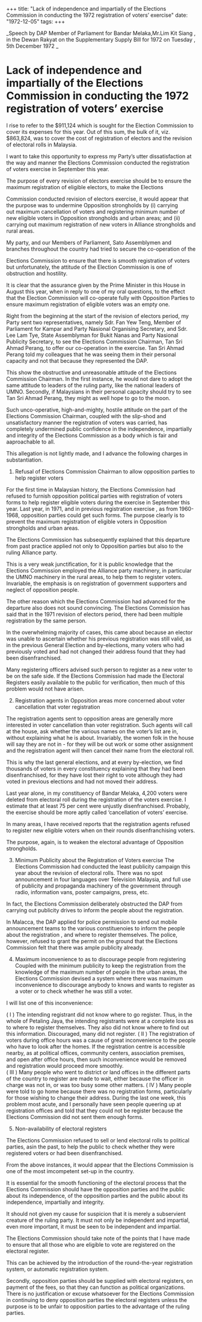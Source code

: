 +++ 
title: "Lack of independence and impartially of the Elections Commission in conducting the 1972 registration of voters’ exercise"
date: "1972-12-05"
tags:
+++

_Speech by DAP Member of Parliament for Bandar Melaka,Mr.Lim Kit Siang , in the Dewan Rakyat on the Supplementary Supply Bill for 1972 on Tuesday , 5th December 1972	_

# Lack of independence and impartially of the Elections Commission in conducting the 1972 registration of voters’ exercise			
I rise to refer to the $911,124 which is sought for the Election Commission  to cover its expenses for this year. Out of this sum, the bulk of it, viz. $863,824, was to cover the cost of registration of electors and the revision of electoral rolls in Malaysia.</u>

I want to take this opportunity to express my Party’s utter dissatisfaction at the way and manner the Elections Commission conducted the registration of voters exercise in September this year.

The purpose of every revision of electors exercise should be to ensure the maximum registration of eligible electors, to make the Elections 

Commission conducted revision of electors exercise, it would appear that the purpose was to undermine Opposition strongholds by (i) carrying  
out maximum cancellation of voters and registering minimum number of new eligible voters in Opposition strongholds and urban areas; and (ii) carrying out maximum registration of new voters in Alliance strongholds and rural areas.

My party, and our Members of Parliament, Sato Assemblymen and branches throughout the country had tried to secure the co-operation of the 

Elections Commission to ensure that there is smooth registration of voters but unfortunately, the attitude of the Election Commission is one of obstruction and hostility.

It is clear that the assurance given by the Prime Minister in this House in August this year, when in reply to one of my oral questions, to the effect that the Election Commission will co-operate fully with Opposition Parties to ensure maximum registration of eligible voters was an empty one.

Right from the beginning at the start of the revision of electors period, my Party sent two representatives, namely Sdr. Fan Yew Teng, Member of Parliament for Kampar and Party Nasional Organising Secretary, and Sdr. Lee Lam Tye, State Assemblyman for Bukit Nanas and Party Nasional Publicity Secretary, to see the Elections Commission Chairman, Tan Sri Ahmad Perang, to offer our co-operation in the exercise.
Tan Sri Ahmad Perang told my colleagues that he was seeing them in their personal capacity and not that because they represented the DAP.

This show the obstructive and unreasonable attitude of the Elections Commission Chairman. In the first instance, he would not dare to adopt the same attitude to leaders of the ruling party, like the national leaders of UMNO. Secondly, if Malaysians in their personal capacity should try to see Tan Sri Ahmad Perang, they might as well hope to go to the moon.


Such unco-operative, high-and-mighty, hostile attitude on the part of the Elections Commission Chairman, coupled with the slip-shod and unsatisfactory manner the registration of voters was carried, has completely undermined public confidence in the independence, impartially and integrity of the Elections Commission as a body which is fair and aaproachable to all.

This allegation is not lightly made, and I advance the following charges in substantiation.

1. Refusal of Elections Commission Chairman to allow opposition parties to help register voters 

For the first time in Malaysian history, the Elections Commission had refused to furnish opposition political parties with registration of voters forms to help register eligible voters during the exercise in September this year. Last year, in 1971, and in previous registration exercise , as from 1960-1968, opposition parties could get such forms. The purpose clearly is to prevent the maximum registration of eligible voters in Opposition strongholds and urban areas.

The Elections Commission has subsequently explained that this departure from past practice applied not only to Opposition parties but also to the ruling Alliance party.

This is a very weak junctification, for it is public knowledge that the Elections Commission employed the  Alliance party machinery, in particular the UMNO machinery in the rural areas, to help them to register voters. Invariable, the emphasis is on registration of government supporters and neglect of opposition people.

The other reason which the Elections Commission had advanced for the departure also does not sound convincing. The Elections Commission has said that in the 1971 revision of electors period, there had been multiple registration by the same person.

In the overwhelming majority of cases, this came about because an elector was unable to ascertain whether his previous registration was still valid, as in the previous General Election and by-elections, many voters who had previously voted and had not changed their address found that they had been disenfranchised.

Many registering officers advised such person to register as a new voter to be on the safe side. If  the Elections Commission had made the Electoral Registers easily available to the public for verification, then much of this problem would not have arisen.

2. Registration agents in Opposition areas more concerned about voter cancellation that voter registration

The registration agents sent to opposition areas are generally more interested in voter cancellation than voter registration.
Such agents will call at the house, ask whether the various names on the voter’s list are in, without explaining what he is about. Invariably, the women folk in the house will say they are not in - for they will be out work or some other assignment and the registration agent will then cancel their name from the electoral roll. 

This is why the last general elections, and at every by-election, we find thousands of voters in every constituency explaining that they had been disenfranchised, for they have lost their right to vote although they had voted in previous elections and had not moved their address.

Last year alone, in my constituency of Bandar Melaka, 4,200 voters were deleted from electoral roll during the registration of the voters exercise. 
I estimate that at least 75 per cent were unjustly disenfranchised. Probably, the exercise should be more aptly called ‘cancellation of voters’ exercise.

In many areas, I have received reports that the registration agents refused to register new eligible voters when on their rounds disenfranchising voters.   

The purpose, again, is to weaken the electoral advantage of  Opposition strongholds.

3. Minimum Publicity about the Registration of Voters exercise
The Elections Commission had conducted the least publicity campaign this year about the revision of electoral rolls.
There was no spot announcement in four languages over Television Malaysia, and full use of publicity and propaganda machinery of the government through radio, information vans, poster campaigns, press, etc.

In fact, the Elections Commission deliberately obstructed the DAP from carrying out publicity drives to inform the people about the registration. 

In Malacca, the DAP applied for police permission to send out mobile announcement teams to the various constituenoies to inform the people about the registration , and where to register themselves. The police, however, refused to grant the permit on the ground that the Elections Commission felt that there was ample publicity already.

4. Maximum inconvenience to as to discourage people from registering 
Coupled with the minimum publicity to keep the registration from the knowledge of the maximum number of people in the urban areas, the Elections Commission devised a system where there was maximum inconvenience to discourage anybody to knows and wants to register as a voter or to check whether he was still a voter.

I will list one of this inconvenience:

( I ) The intending registrant did not know where to go register. Thus, in the whole of Petaling                                                                                                Jaya, the intending registrants were at a complete loss as to where to register themselves. They also did not know where to find out this information. Discouraged, many did not register.
( II ) The registration of voters during office hours was a cause of great inconvenience to the       people who have to look after the homes. If the registration centre is accessible nearby, as at    political offices, community centers, association premises, and open after office hours, then   such inconvenience would be removed and registration would proceed more smoothly.   
( III ) Many people who went to district or land offices in the different parts of the country to register are made to wait, either because the officer in charge was not in, or was too busy some other matters.
( IV ) Many people were told to go home because there was no registration forms, particularly for those wishing to change their address. During the last one week, this problem most acute, and I personally have seen people queering up at registration offices and told that they could not be register because the Elections Commission did not sent them enough forms.

5. Non-availability of electoral registers

The Elections Commission refused to sell or lend electoral rolls to political parties, asin the past, to help the public to check whether they were registered voters or had been disenfranchised.

From the above instances, it would appear that the Elections Commission is one of the most imcompetent set-up in the country.

It is essential for the smooth functioning of the electoral process that the Elections Commission should have the opposition parties and the public about its independence, of the opposition parties and the public about its independence, impartially and integrity.

It should not given my cause for suspicion that it is merely a subservient creature of the ruling party. It must not only be independent and impartial, even more important, it must be seen to be independent and impartial.

The Elections Commission should take note of the points that I have made to ensure that all those who are eligible to vote are registered on the electoral register.

This can be achieved by the introduction of the round-the-year registration system, or automatic registration system.

Secondly, opposition parties should be supplied with electoral registers, on payment of the fees, so that they can function as political organizations. There is no justification or excuse whatsoever for the Elections Commission in continuing to deny opposition parties the electoral registers unless the purpose is to be unfair to opposition parties to the advantage of the ruling parties.
 
